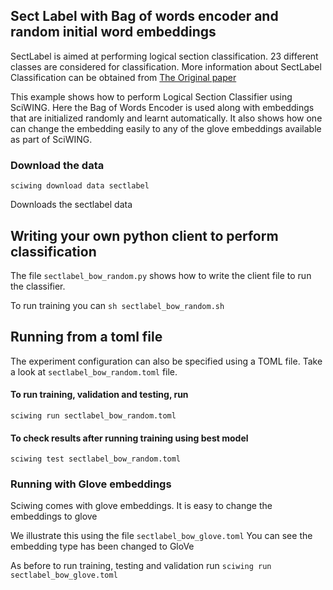 ## Sect Label with Bag of words encoder and random initial word embeddings  

SectLabel is aimed at performing logical section classification. 23 different classes are 
considered for classification. More information about SectLabel Classification 
can be obtained from [The Original paper](https://www.comp.nus.edu.sg/~kanmy/papers/ijdls-SectLabel.pdf)

This example shows how to perform Logical Section Classifier using SciWING.
Here the Bag of Words Encoder is used along with embeddings that are initialized 
randomly and learnt automatically. It also shows how one can change the embedding easily 
to any of the glove embeddings available as part of SciWING.

### Download the data 

``sciwing download data sectlabel``

Downloads the sectlabel data

## Writing your own python client to perform classification 
The file `sectlabel_bow_random.py` shows how to write the client file to run the classifier. 

To run training you can 
`sh sectlabel_bow_random.sh`

## Running from a toml file 
The experiment configuration can also be specified using a TOML file. Take a look 
at `sectlabel_bow_random.toml` file. 

#### To run training, validation and testing, run 

`sciwing run sectlabel_bow_random.toml`

#### To check results after running training using best model 

``sciwing test sectlabel_bow_random.toml``

### Running with Glove embeddings 
Sciwing comes with glove embeddings. It is easy to change the 
embeddings to glove 

We illustrate this using the file ``sectlabel_bow_glove.toml``
You can see the embedding type has been changed to GloVe 

As before to run training, testing and validation run 
``sciwing run sectlabel_bow_glove.toml`` 

